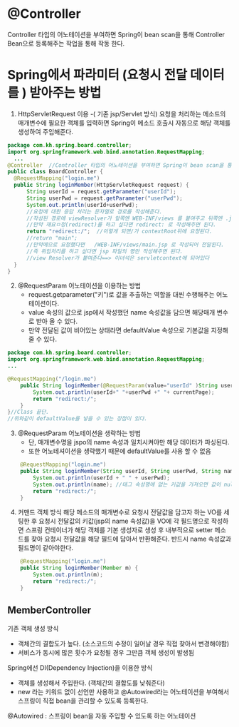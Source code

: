 # @Controller 
 Controller 타입의 어노테이션을 부여하면 Spring이 bean scan을 통해 Controller Bean으로 등록해주는 작업을 통해 작동 한다.

  # Spring에서 파라미터 (요청시 전달 데이터를 ) 받아주는 방법 
  1. HttpServletRequest 이용 -( 기존 jsp/Servlet 방식)
     요청을 처리하는 메소드의 매개변수에 필요한 객체를 입력하면 Spring이 메소드 호출시 자동으로 해당 객체를 생성하여 주입해준다.
  ```java
  package com.kh.spring.board.controller;
import org.springframework.web.bind.annotation.RequestMapping;
	... 
@Controller  //Controller 타입의 어노테이션을 부여하면 Spring이 bean scan을 통해 Controller Bean으로 등록해준다! 
public class BoardController {
	@RequestMapping("login.me")
	public String loginMember(HttpServletRequest request) {
		String userId = request.getParameter("userId");
		String userPwd = request.getParameter("userPwd");
		System.out.println(userId+userPwd);
		//요청에 대한 응답 처리는 문자열로 경로를 작성해준다. 
		//작성된 경로에 viewResolver가 앞쪽엔 WEB-INF/views 를 붙여주고 뒤쪽엔 .jsp 를 붙여주고 위임처리 해준다.
		//만약 재요ㅁ청(redirect)를 하고 싶다면 redirect: 로 작성해주면 된다.
		return "redirect:/";  //이렇게 되면/가 contextRoot뒤에 요청된다.
		//return "main";
		//만약에으로 요청했다면   /WEB-INF/views/main.jsp 로 작성되어 전달된다.
		//즉 위임처리를 하고 싶다면 jsp 파일의 명만 작성해주면 된다.
		//view Resolver가 붙여준다==> 이녀석은 servletcontext에 되어있다
	}
}
```
2. @RequestParam 어노테이션을 이용하는 방법
   - request.getparameter("키")로 값을 추출하는 역할을 대씬 수행해주는 어노테이션이다.
   - value 속성의 값으로 jsp에서 작성했던 name 속성값을 담으면 해당매개 변수로 받아 올 수 있다.
   - 만약 전달된 값이 비어있는 상태라면 defaultValue 속성으로 기본값을 지정해 줄 수 있다.
```java
package com.kh.spring.board.controller;
import org.springframework.web.bind.annotation.RequestMapping;
...

@RequestMapping("/login.me")
	public String loginMember(@RequestParam(value="userId" )String userId,@RequestParam(value="userPwd")String userPwd,@RequestParam(value="currentPage",defaultValue="1")String currentPage) {
		System.out.println(userId+" "+userPwd +" "+ currentPage);
		return "redirect:/";
	}
}//Class 끝단.
//위와같이 defaultValue를 넣을 수 있는 장점이 있다.
```
3. @RequestParam 어노테이션을 생략하는 방법
   - 단, 매개변수명을 jspo의 name 속성과 일치시켜야만 해당 데이터가 파싱된다.
   - 또한 어노테셔이션을 생략했기 때문에 defaultValue를 사용 할 수 없음
```java
	@RequestMapping("login.me")
	public String loginMember(String userId, String userPwd, String name) {
	    System.out.println(userId + " " + userPwd);
	    System.out.println(name); //태그 속성명에 없는 키값을 가져오면 값이 null이 됨으로 주의요함
	    return "redirect:/";
	}
```

4. 커맨드 객체 방식
   해당 메소드의 매개변수로 요청시 전달값을 담고자 하는 VO를 세팅한 후 요청시 전달값의 키값(jsp의 name 속성값)을 VO에 각 필드명으로 작성하면 스프링 컨테이너가 해당 객체를 기본 생성자로 생성 후 내부적으로 setter 메소드를 찾아 요청시 전달값을 해당 필드에 담아서 반환해준다.
   반드시 name 속성값과 필드명이 같아야한다.
```java
	@RequestMapping("login.me")
	public String loginMember(Member m) {
		System.out.println(m);
		return "redirect:/";
	}
```

## MemberController
기존 객체 생성 방식  
- 객체간의 결합도가 높다. (소스코드의 수정이 일어날 경우 직접 찾아서 변경해야함)  
- 서비스가 동시에 많은 횟수가 요청될 경우 그만큼 객체 생성이 발생됨  

Spring에선 DI(Dependency Injection)을 이용한 방식  
- 객체를 생성해서 주입한다. (객체간의 결합도를 낮춰준다)  
- new 라는 키워드 없이 선언만 사용하고 @Autowired라는 어노테이션을 부여해서 스프링이 직접 bean을 관리할 수 있도록 등록한다.  

@Autowired : 스프링이 bean을 자동 주입할 수 있도록 하는 어노테이션
